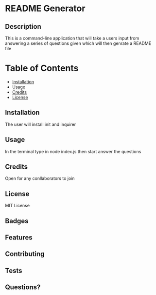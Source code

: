 # README Generator


  ## Description
  This is a command-line application that will take a users input from answering a series of questions given which will then genrate a README file


  # Table of Contents
  * [Installation](#Installation)
  * [Usage](#Usage)
  * [Credits](#Credits)
  * [License](#License)

  ## Installation
  The user will install init and inquirer

  ## Usage
  In the terminal type in node index.js then start answer the questions

  ## Credits
  Open for any conllaborators to join

  ## License
  MIT License

  ## Badges


  ## Features


  ## Contributing


  ## Tests


  ## Questions?


